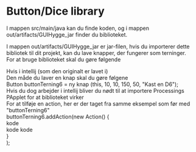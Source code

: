 # Button/Dice library

I mappen src/main/java kan du finde koden, og i mappen out/artifacts/GUIHygge_jar finder du biblioteket.<br>

I mappen out/artifacts/GUIHygge_jar er jar-filen, hvis du importerer dette bibliotek til dit projekt, kan du lave knapper, der fungerer som terninger.<br>
For at bruge biblioteket skal du gøre følgende<br>

Hvis i intellij (som den originalt er lavet i) <br>
Den måde du laver en knap skal du gøre følgene<br>
Button buttonTerning6 = ny knap (this, 10, 10, 150, 50, "Kast en D6");<br>
Hvis du dog arbejder i intellij bliver du nødt til at importere Processings PApplet for at biblioteket virker<br>
For at tilføje en action, her er der taget fra samme eksempel som før med "buttonTerning6" <br>
 buttonTerning6.addAction(new Action() { <br>
     kode <br>
        kode kode <br>
 }<br>
 ); <br>
